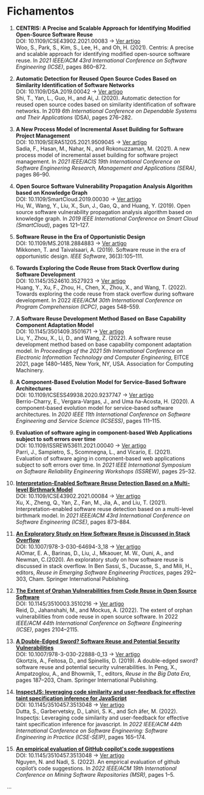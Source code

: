 # Fichamentos


1. **CENTRIS: A Precise and Scalable Approach for Identifying Modified Open-Source Software Reuse**<br/>
DOI: 10.1109/ICSE43902.2021.00083  -> [Ver artigo](https://doi.org/10.1109/ICSE43902.2021.00083)<br/>
Woo, S., Park, S., Kim, S., Lee, H., and Oh, H. (2021). Centris: A precise and scalable approach for identifying modified open-source software reuse. In _2021 IEEE/ACM 43rd International Conference on Software Engineering (ICSE)_, pages 860–872.

2. **Automatic Detection for Reused Open Source Codes Based on Similarity Identification of Software Networks**<br/>
DOI: 10.1109/DSA.2019.00042  -> [Ver artigo](https://doi.org/10.1109/DSA.2019.00042)<br/>
Shi, T., Yan, L., Guo, H., and Ai, J. (2020). Automatic detection for reused open source codes based on similarity identification of software networks. In 2019 _6th International Conference on Dependable Systems and Their Applications_ (DSA), pages 276–282.

3. **A New Process Model of Incremental Asset Building for Software Project Management** <br/>
DOI: 10.1109/SERA51205.2021.9509045  -> [Ver artigo](https://doi.org/10.1109/SERA51205.2021.9509045)<br/>
Sadia, F., Hasan, M., Nahar, N., and Rokonuzzaman, M. (2021). A new process model of incremental asset building for software project management. In _2021 IEEE/ACIS 19th International Conference on Software Engineering Research, Management and Applications (SERA)_, pages 86–90.

4. **Open Source Software Vulnerability Propagation Analysis Algorithm based on Knowledge Graph**<br/>
DOI: 10.1109/SmartCloud.2019.00030  -> [Ver artigo](https://doi.org/10.1109/SmartCloud.2019.00030)<br/>
Hu, W., Wang, Y., Liu, X., Sun, J., Gao, Q., and Huang, Y. (2019). Open source software vulnerability propagation analysis algorithm based on knowledge graph. In _2019 IEEE International Conference on Smart Cloud (SmartCloud)_, pages 121–127.

5. **Software Reuse in the Era of Opportunistic Design**<br/>
DOI: 10.1109/MS.2018.2884883  -> [Ver artigo](https://doi.org/10.1109/MS.2018.2884883)<br/>
Mikkonen, T. and Taivalsaari, A. (2019). Software reuse in the era of opportunistic design. _IEEE Software_, 36(3):105–111.

6. **Towards Exploring the Code Reuse from Stack Overflow during Software Development**<br/>
DOI: 10.1145/3524610.3527923  -> [Ver artigo](https://doi.org/10.1145/3524610.3527923)<br/>
Huang, Y., Xu, F., Zhou, H., Chen, X., Zhou, X., and Wang, T. (2022). Towards exploring the code reuse from stack overflow during software development. In 2022 _IEEE/ACM 30th International Conference on Program Comprehension (ICPC)_, pages 548–559.

7. **A Software Reuse Development Method Based on Base Capability Component Adaptation Model**<br/>
DOI: 10.1145/3501409.3501671  -> [Ver artigo](https://doi.org/10.1145/3501409.3501671)<br/>
Liu, Y., Zhou, X., Li, D., and Wang, Z. (2022). A software reuse development method based on base capability component adaptation model. In _Proceedings of the 2021 5th International Conference on Electronic Information Technology and Computer Engineering_, EITCE 2021, page 1480–1485, New York, NY, USA. Association for Computing Machinery.

8. **A Component-Based Evolution Model for Service-Based Software Architectures** <br/>
DOI: 10.1109/ICSESS49938.2020.9237747  -> [Ver artigo](https://doi.org/10.1109/ICSESS49938.2020.9237747)<br/>
Berrio-Charry, E., Vergara-Vargas, J., and Uma ̃na-Acosta, H. (2020). A component-based evolution model for service-based software architectures. In _2020 IEEE 11th International Conference on Software Engineering and Service Science (ICSESS)_, pages 111–115.

9. **Evaluation of software aging in component-based Web Applications subject to soft errors over time** <br/>
DOI: 10.1109/ISSREW53611.2021.00040  ->  [Ver artigo](https://doi.org/10.1109/ISSREW53611.2021.00040 )<br/>
Parri, J., Sampietro, S., Scommegna, L., and Vicario, E. (2021). Evaluation of software aging in component-based web applications subject to soft errors over time. In _2021 IEEE International Symposium on Software Reliability Engineering Workshops (ISSREW)_, pages 25–32.

10. [**Interpretation-Enabled Software Reuse Detection Based on a Multi-level Birthmark Model**](https://github.com/octaviolage/TCC/blob/master/Fichamentos/Interpretation-Enabled%20Software%20Reuse%20Detection%20Based%20on%20a%20Multi-level%20Birthmark%20Model.md)<br/>
DOI: 10.1109/ICSE43902.2021.00084  -> [Ver artigo](https://doi.org/10.1109/ICSE43902.2021.00084)<br/>
Xu, X., Zheng, Q., Yan, Z., Fan, M., Jia, A., and Liu, T. (2021). Interpretation-enabled software reuse detection based on a multi-level birthmark model. In _2021 IEEE/ACM 43rd International Conference on Software Engineering (ICSE)_, pages 873–884.

11. [**An Exploratory Study on How Software Reuse is Discussed in Stack Overflow**](https://github.com/octaviolage/TCC/blob/master/Fichamentos/An%20Exploratory%20Study%20on%20How%20Software%20Reuse%20is%20Discussed%20in%20Stack%20Overflow.md)<br/>
DOI: 10.1007/978-3-030-64694-3_18  -> [Ver artigo](https://doi.org/10.1007/978-3-030-64694-3_18)<br/>
AlOmar, E. A., Barinas, D., Liu, J., Mkaouer, M. W., Ouni, A., and Newman, C.(2020). An exploratory study on how software reuse is discussed in stack overflow. In Ben Sassi, S., Ducasse, S., and Mili, H., editors, _Reuse in Emerging Software Engineering Practices_, pages 292–303, Cham. Springer International Publishing.

12. [**The Extent of Orphan Vulnerabilities from Code Reuse in Open Source Software**](https://github.com/octaviolage/TCC/blob/master/Fichamentos/The%20Extent%20of%20Orphan%20Vulnerabilities%20from%20Code%20Reuse%20in%20Open%20Source%20Software.md)<br/>
DOI: 10.1145/3510003.3510216  -> [Ver artigo](https://doi.org/10.1145/3510003.3510216)<br/>
Reid, D., Jahanshahi, M., and Mockus, A. (2022). The extent of orphan vulnerabilities from code reuse in open source software. In 2022 _IEEE/ACM 44th International Conference on Software Engineering (ICSE)_, pages 2104–2115.

13. [**A Double-Edged Sword? Software Reuse and Potential Security Vulnerabilities**](https://github.com/octaviolage/TCC/blob/master/Fichamentos/A%20Double-Edged%20Sword%20Software%20Reuse%20and%20Potential%20Security%20Vulnerabilities.md)<br/>
DOI: 10.1007/978-3-030-22888-0_13  -> [Ver artigo](https://doi.org/10.1007/978-3-030-22888-0_13)<br/>
Gkortzis, A., Feitosa, D., and Spinellis, D. (2019). A double-edged sword? software reuse and potential security vulnerabilities. In Peng, X., Ampatzoglou, A., and Bhowmik, T., editors, _Reuse in the Big Data Era_, pages 187–203, Cham. Springer International Publishing.

14. [**InspectJS: leveraging code similarity and user-feedback for effective taint specification inference for JavaScript**](https://github.com/octaviolage/TCC/blob/master/Fichamentos/InspectJS%20leveraging%20code%20similarity%20and%20user-feedback%20for%20effective%20taint%20specification%20inference%20for%20JavaScript.md)<br/>
DOI: 10.1145/3510457.3513048  -> [Ver artigo](https://doi.org/10.1145/3510457.3513048)<br/>
Dutta, S., Garbervetsky, D., Lahiri, S. K., and Sch ̈afer, M. (2022). Inspectjs: Leveraging code similarity and user-feedback for effective taint specification inference for javascript. In _2022 IEEE/ACM 44th International Conference on Software Engineering: Software Engineering in Practice (ICSE-SEIP)_, pages 165–174.

15. [**An empirical evaluation of GitHub copilot's code suggestions**](https://github.com/octaviolage/TCC/blob/master/Fichamentos/An%20empirical%20evaluation%20of%20GitHub%20copilot's%20code%20suggestions.md)<br/>
DOI: 10.1145/3510457.3513048  -> [Ver artigo](https://doi.org/10.1145/3510457.3513048)<br/>
Nguyen, N. and Nadi, S. (2022). An empirical evaluation of github copilot’s code suggestions. In _2022 IEEE/ACM 19th International Conference on Mining Software Repositories (MSR)_, pages 1–5.


...
